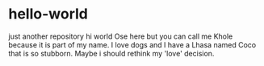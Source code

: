 # hello-world
just another repository
hi world
Ose here but you can call me Khole because it is part of my name. I love dogs and I have a Lhasa named Coco that is so stubborn. Maybe i should rethink my 'love' decision. 
